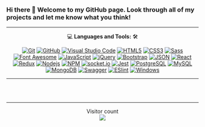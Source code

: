 ### Hi there 👋 Welcome to my GitHub page. Look through all of my projects and let me know what you think!

<!-- <h3 align="center" dir="auto"><a id="user-content-portfolio" class="anchor" aria-hidden="true" href="#portfolio" target="_blank"><svg class="octicon octicon-link" viewBox="0 0 16 16" version="1.1" width="16" height="16" aria-hidden="true"><path fill-rule="evenodd" d="M7.775 3.275a.75.75 0 001.06 1.06l1.25-1.25a2 2 0 112.83 2.83l-2.5 2.5a2 2 0 01-2.83 0 .75.75 0 00-1.06 1.06 3.5 3.5 0 004.95 0l2.5-2.5a3.5 3.5 0 00-4.95-4.95l-1.25 1.25zm-4.69 9.64a2 2 0 010-2.83l2.5-2.5a2 2 0 012.83 0 .75.75 0 001.06-1.06 3.5 3.5 0 00-4.95 0l-2.5 2.5a3.5 3.5 0 004.95 4.95l1.25-1.25a.75.75 0 00-1.06-1.06l-1.25 1.25a2 2 0 01-2.83 0z"></path></svg></a><strong><a href="https://kubakakauko.github.io/Portfolio/#home" rel="nofollow" target="_blank">Portfolio<g-emoji class="g-emoji" alias="globe_with_meridians" fallback-src="https://github.githubassets.com/images/icons/emoji/unicode/1f310.png">🌐</g-emoji></a></strong></h3>
 -->
<div align="center">
  <hr>
  <p dir="auto"><g-emoji class="g-emoji" alias="computer" fallback-src="https://github.githubassets.com/images/icons/emoji/unicode/1f4bb.png">💻</g-emoji> <strong>Languages and Tools:</strong> <g-emoji class="g-emoji" alias="hammer_and_wrench" fallback-src="https://github.githubassets.com/images/icons/emoji/unicode/1f6e0.png">🛠️</g-emoji><br></p>
  
  <p dir="auto"><a target="_blank" rel="noopener noreferrer nofollow" href="https://camo.githubusercontent.com/1653a6adb5c43f70651b03c543bf1bc9e5fdf4a90462405095881952aea12acf/68747470733a2f2f696d672e736869656c64732e696f2f62616467652f2d4769742d3030303030303f7374796c653d666c6174266c6f676f3d676974266c6f676f436f6c6f723d463035303332266c6162656c436f6c6f723d666666666666"><img src="https://camo.githubusercontent.com/1653a6adb5c43f70651b03c543bf1bc9e5fdf4a90462405095881952aea12acf/68747470733a2f2f696d672e736869656c64732e696f2f62616467652f2d4769742d3030303030303f7374796c653d666c6174266c6f676f3d676974266c6f676f436f6c6f723d463035303332266c6162656c436f6c6f723d666666666666" alt="Git" data-canonical-src="https://img.shields.io/badge/-Git-000000?style=flat&amp;logo=git&amp;logoColor=F05032&amp;labelColor=ffffff" style="max-width: 100%;"></a>
  <a target="_blank" rel="noopener noreferrer nofollow" href="https://camo.githubusercontent.com/8728a04f7d4a274561b63529af91b3c6241b9f02eaf879aa5795142adad3fdcc/68747470733a2f2f696d672e736869656c64732e696f2f62616467652f2d4769744875622d3030303030303f7374796c653d666c6174266c6f676f3d676974687562266c6f676f436f6c6f723d303030303030266c6162656c436f6c6f723d666666666666"><img src="https://camo.githubusercontent.com/8728a04f7d4a274561b63529af91b3c6241b9f02eaf879aa5795142adad3fdcc/68747470733a2f2f696d672e736869656c64732e696f2f62616467652f2d4769744875622d3030303030303f7374796c653d666c6174266c6f676f3d676974687562266c6f676f436f6c6f723d303030303030266c6162656c436f6c6f723d666666666666" alt="GitHub" data-canonical-src="https://img.shields.io/badge/-GitHub-000000?style=flat&amp;logo=github&amp;logoColor=000000&amp;labelColor=ffffff" style="max-width: 100%;"></a>
  <a target="_blank" rel="noopener noreferrer nofollow" href="https://camo.githubusercontent.com/075e998728c1c9759b9d5f3e0475092c0d41cd3f2d9ca24bebe69c98c3b47d31/68747470733a2f2f696d672e736869656c64732e696f2f62616467652f2d5653436f64652d3030303030303f7374796c653d666c6174266c6f676f3d76697375616c2d73747564696f2d636f6465266c6162656c436f6c6f723d303037414343"><img src="https://camo.githubusercontent.com/075e998728c1c9759b9d5f3e0475092c0d41cd3f2d9ca24bebe69c98c3b47d31/68747470733a2f2f696d672e736869656c64732e696f2f62616467652f2d5653436f64652d3030303030303f7374796c653d666c6174266c6f676f3d76697375616c2d73747564696f2d636f6465266c6162656c436f6c6f723d303037414343" alt="Visual Studio Code" data-canonical-src="https://img.shields.io/badge/-VSCode-000000?style=flat&amp;logo=visual-studio-code&amp;labelColor=007ACC" style="max-width: 100%;"></a>
  <a target="_blank" rel="noopener noreferrer nofollow" href="https://camo.githubusercontent.com/abedb1ff88fca4003da0fe4deb5dc44f75f688c06f1fb950694dc0a5eb182107/68747470733a2f2f696d672e736869656c64732e696f2f62616467652f2d48544d4c352d3030303030303f7374796c653d666c6174266c6f676f3d68746d6c35266c6f676f436f6c6f723d666666666666266c6162656c436f6c6f723d453334463236"><img src="https://camo.githubusercontent.com/abedb1ff88fca4003da0fe4deb5dc44f75f688c06f1fb950694dc0a5eb182107/68747470733a2f2f696d672e736869656c64732e696f2f62616467652f2d48544d4c352d3030303030303f7374796c653d666c6174266c6f676f3d68746d6c35266c6f676f436f6c6f723d666666666666266c6162656c436f6c6f723d453334463236" alt="HTML5" data-canonical-src="https://img.shields.io/badge/-HTML5-000000?style=flat&amp;logo=html5&amp;logoColor=ffffff&amp;labelColor=E34F26" style="max-width: 100%;"></a>
  <a target="_blank" rel="noopener noreferrer nofollow" href="https://camo.githubusercontent.com/cf8c6d8c66fafdffd2d1de7dc2322ea277c7fff2ba7a25e484542977bdc95e5e/68747470733a2f2f696d672e736869656c64732e696f2f62616467652f2d435353332d3030303030303f7374796c653d666c6174266c6f676f3d63737333266c6f676f436f6c6f723d666666666666266c6162656c436f6c6f723d313537324236"><img src="https://camo.githubusercontent.com/cf8c6d8c66fafdffd2d1de7dc2322ea277c7fff2ba7a25e484542977bdc95e5e/68747470733a2f2f696d672e736869656c64732e696f2f62616467652f2d435353332d3030303030303f7374796c653d666c6174266c6f676f3d63737333266c6f676f436f6c6f723d666666666666266c6162656c436f6c6f723d313537324236" alt="CSS3" data-canonical-src="https://img.shields.io/badge/-CSS3-000000?style=flat&amp;logo=css3&amp;logoColor=ffffff&amp;labelColor=1572B6" style="max-width: 100%;"></a>
  <a target="_blank" rel="noopener noreferrer nofollow" href="https://camo.githubusercontent.com/b408f36e6722bacaa03668d427418b0ee761be8169096a60025e2f61c9f710f0/68747470733a2f2f696d672e736869656c64732e696f2f62616467652f2d536173732d3030303030303f7374796c653d666c6174266c6f676f3d73617373266c6f676f436f6c6f723d666666666666266c6162656c436f6c6f723d253233434336363939"><img src="https://camo.githubusercontent.com/b408f36e6722bacaa03668d427418b0ee761be8169096a60025e2f61c9f710f0/68747470733a2f2f696d672e736869656c64732e696f2f62616467652f2d536173732d3030303030303f7374796c653d666c6174266c6f676f3d73617373266c6f676f436f6c6f723d666666666666266c6162656c436f6c6f723d253233434336363939" alt="Sass" data-canonical-src="https://img.shields.io/badge/-Sass-000000?style=flat&amp;logo=sass&amp;logoColor=ffffff&amp;labelColor=%23CC6699" style="max-width: 100%;"></a>
  <a target="_blank" rel="noopener noreferrer nofollow" href="https://camo.githubusercontent.com/4175e14510332bcd5b1d85c8f430b090108152a4f32afbb7440d7b60b32cc3ef/68747470733a2f2f696d672e736869656c64732e696f2f62616467652f2d666f6e74253230617765736f6d652d3030303030303f7374796c653d666c6174266c6f676f3d666f6e742d617765736f6d65266c6f676f436f6c6f723d333339414630266c6162656c436f6c6f723d666666666666"><img src="https://camo.githubusercontent.com/4175e14510332bcd5b1d85c8f430b090108152a4f32afbb7440d7b60b32cc3ef/68747470733a2f2f696d672e736869656c64732e696f2f62616467652f2d666f6e74253230617765736f6d652d3030303030303f7374796c653d666c6174266c6f676f3d666f6e742d617765736f6d65266c6f676f436f6c6f723d333339414630266c6162656c436f6c6f723d666666666666" alt="Font Awesome" data-canonical-src="https://img.shields.io/badge/-font%20awesome-000000?style=flat&amp;logo=font-awesome&amp;logoColor=339AF0&amp;labelColor=ffffff" style="max-width: 100%;"></a>
  <a target="_blank" rel="noopener noreferrer nofollow" href="https://camo.githubusercontent.com/ddbeaac0298ab7864fff9ed11ff78cc48623e4ff75b6ba770ceeb80fb2aa9685/68747470733a2f2f696d672e736869656c64732e696f2f62616467652f2d4a6176615363726970742d3030303030303f7374796c653d666c6174266c6f676f3d6a617661736372697074"><img src="https://camo.githubusercontent.com/ddbeaac0298ab7864fff9ed11ff78cc48623e4ff75b6ba770ceeb80fb2aa9685/68747470733a2f2f696d672e736869656c64732e696f2f62616467652f2d4a6176615363726970742d3030303030303f7374796c653d666c6174266c6f676f3d6a617661736372697074" alt="JavaScript" data-canonical-src="https://img.shields.io/badge/-JavaScript-000000?style=flat&amp;logo=javascript" style="max-width: 100%;"></a>
  <a target="_blank" rel="noopener noreferrer nofollow" href="https://camo.githubusercontent.com/524950a0241d8429cd4a727b9b990ebcb833eb60e71f9eb3265ad5b730d510c0/68747470733a2f2f696d672e736869656c64732e696f2f62616467652f2d6a51756572792d3030303030303f7374796c653d666c6174266c6f676f3d6a5175657279266c6f676f436f6c6f723d303736394144266c6162656c436f6c6f723d666666666666"><img src="https://camo.githubusercontent.com/524950a0241d8429cd4a727b9b990ebcb833eb60e71f9eb3265ad5b730d510c0/68747470733a2f2f696d672e736869656c64732e696f2f62616467652f2d6a51756572792d3030303030303f7374796c653d666c6174266c6f676f3d6a5175657279266c6f676f436f6c6f723d303736394144266c6162656c436f6c6f723d666666666666" alt="jQuery" data-canonical-src="https://img.shields.io/badge/-jQuery-000000?style=flat&amp;logo=jQuery&amp;logoColor=0769AD&amp;labelColor=ffffff" style="max-width: 100%;"></a>
  <a target="_blank" rel="noopener noreferrer nofollow" href="https://camo.githubusercontent.com/3ca859fbfb7c877decc686c49a95f557644c0a0e5055300ea344c03fcbf367ac/68747470733a2f2f696d672e736869656c64732e696f2f62616467652f2d426f6f7473747261702d3030303030303f7374796c653d666c6174266c6f676f3d626f6f747374726170266c6f676f436f6c6f723d666666666666266c6162656c436f6c6f723d353633443743"><img src="https://camo.githubusercontent.com/3ca859fbfb7c877decc686c49a95f557644c0a0e5055300ea344c03fcbf367ac/68747470733a2f2f696d672e736869656c64732e696f2f62616467652f2d426f6f7473747261702d3030303030303f7374796c653d666c6174266c6f676f3d626f6f747374726170266c6f676f436f6c6f723d666666666666266c6162656c436f6c6f723d353633443743" alt="Bootstrap" data-canonical-src="https://img.shields.io/badge/-Bootstrap-000000?style=flat&amp;logo=bootstrap&amp;logoColor=ffffff&amp;labelColor=563D7C" style="max-width: 100%;"></a>
  <a target="_blank" rel="noopener noreferrer nofollow" href="https://camo.githubusercontent.com/1b81fe709645a87f22552e3d3c000aaf0babc9bf6e69c4aad84cca06212ea736/68747470733a2f2f696d672e736869656c64732e696f2f62616467652f2d4a534f4e2d3030303030303f7374796c653d666c6174266c6f676f3d4a534f4e266c6f676f436f6c6f723d303030303030266c6162656c436f6c6f723d666666666666"><img src="https://camo.githubusercontent.com/1b81fe709645a87f22552e3d3c000aaf0babc9bf6e69c4aad84cca06212ea736/68747470733a2f2f696d672e736869656c64732e696f2f62616467652f2d4a534f4e2d3030303030303f7374796c653d666c6174266c6f676f3d4a534f4e266c6f676f436f6c6f723d303030303030266c6162656c436f6c6f723d666666666666" alt="JSON" data-canonical-src="https://img.shields.io/badge/-JSON-000000?style=flat&amp;logo=JSON&amp;logoColor=000000&amp;labelColor=ffffff" style="max-width: 100%;"></a>
  <a target="_blank" rel="noopener noreferrer nofollow" href="https://camo.githubusercontent.com/468cf30dc02e95236be519dddcfb2cf79ca827461c0e4c015c4feae7b459d59e/68747470733a2f2f696d672e736869656c64732e696f2f62616467652f2d52656163742d3030303030303f7374796c653d666c6174266c6f676f3d7265616374"><img src="https://camo.githubusercontent.com/468cf30dc02e95236be519dddcfb2cf79ca827461c0e4c015c4feae7b459d59e/68747470733a2f2f696d672e736869656c64732e696f2f62616467652f2d52656163742d3030303030303f7374796c653d666c6174266c6f676f3d7265616374" alt="React" data-canonical-src="https://img.shields.io/badge/-React-000000?style=flat&amp;logo=react" style="max-width: 100%;"></a>
  <a target="_blank" rel="noopener noreferrer nofollow" href="https://camo.githubusercontent.com/088e74e82e04ba409bd1b369013e3689b3119a8e9d5201f861f635752b6fb864/68747470733a2f2f696d672e736869656c64732e696f2f62616467652f2d52656475782d3030303030303f7374796c653d666c6174266c6f676f3d7265647578266c6f676f436f6c6f723d373634414243266c6162656c436f6c6f723d666666666666"><img src="https://camo.githubusercontent.com/088e74e82e04ba409bd1b369013e3689b3119a8e9d5201f861f635752b6fb864/68747470733a2f2f696d672e736869656c64732e696f2f62616467652f2d52656475782d3030303030303f7374796c653d666c6174266c6f676f3d7265647578266c6f676f436f6c6f723d373634414243266c6162656c436f6c6f723d666666666666" alt="Redux" data-canonical-src="https://img.shields.io/badge/-Redux-000000?style=flat&amp;logo=redux&amp;logoColor=764ABC&amp;labelColor=ffffff" style="max-width: 100%;"></a>
  <a target="_blank" rel="noopener noreferrer nofollow" href="https://camo.githubusercontent.com/c12c57fce17b030ac7cc0f25d04f278e4f3e53535134f28b61432be5a2964a01/68747470733a2f2f696d672e736869656c64732e696f2f62616467652f2d4e6f64656a732d3030303030303f7374796c653d666c6174266c6f676f3d4e6f64652e6a73"><img src="https://camo.githubusercontent.com/c12c57fce17b030ac7cc0f25d04f278e4f3e53535134f28b61432be5a2964a01/68747470733a2f2f696d672e736869656c64732e696f2f62616467652f2d4e6f64656a732d3030303030303f7374796c653d666c6174266c6f676f3d4e6f64652e6a73" alt="Nodejs" data-canonical-src="https://img.shields.io/badge/-Nodejs-000000?style=flat&amp;logo=Node.js" style="max-width: 100%;"></a>
  <a target="_blank" rel="noopener noreferrer nofollow" href="https://camo.githubusercontent.com/12bedbb704fab34f894637a13cae58f5774049fc1270627e2439f325d6aafbea/68747470733a2f2f696d672e736869656c64732e696f2f62616467652f2d6e706d2d3030303030303f7374796c653d666c6174266c6f676f3d6e706d266c6162656c436f6c6f723d666666666666"><img src="https://camo.githubusercontent.com/12bedbb704fab34f894637a13cae58f5774049fc1270627e2439f325d6aafbea/68747470733a2f2f696d672e736869656c64732e696f2f62616467652f2d6e706d2d3030303030303f7374796c653d666c6174266c6f676f3d6e706d266c6162656c436f6c6f723d666666666666" alt="NPM" data-canonical-src="https://img.shields.io/badge/-npm-000000?style=flat&amp;logo=npm&amp;labelColor=ffffff" style="max-width: 100%;"></a>
  <a target="_blank" rel="noopener noreferrer nofollow" href="https://camo.githubusercontent.com/fc6244db5d98a8d02d42256c4db7f0dd487ee6e7f2c2da4ca71ba581b56857ea/68747470733a2f2f696d672e736869656c64732e696f2f62616467652f2d536f636b65742e496f2d3030303030303f7374796c653d666c6174266c6f676f3d736f636b65742e696f266c6f676f436f6c6f723d303030303030266c6162656c436f6c6f723d666666666666"><img src="https://camo.githubusercontent.com/fc6244db5d98a8d02d42256c4db7f0dd487ee6e7f2c2da4ca71ba581b56857ea/68747470733a2f2f696d672e736869656c64732e696f2f62616467652f2d536f636b65742e496f2d3030303030303f7374796c653d666c6174266c6f676f3d736f636b65742e696f266c6f676f436f6c6f723d303030303030266c6162656c436f6c6f723d666666666666" alt="socket.io" data-canonical-src="https://img.shields.io/badge/-Socket.Io-000000?style=flat&amp;logo=socket.io&amp;logoColor=000000&amp;labelColor=ffffff" style="max-width: 100%;"></a>
  <a target="_blank" rel="noopener noreferrer nofollow" href="https://camo.githubusercontent.com/4889c6779bb168128c012643a98eb9fea140c446bf867f1288ff0da28af1cd98/68747470733a2f2f696d672e736869656c64732e696f2f62616467652f2d4a6573742d3030303030303f7374796c653d666c6174266c6f676f3d4a657374266c6f676f436f6c6f723d433231333235266c6162656c436f6c6f723d666666666666"><img src="https://camo.githubusercontent.com/4889c6779bb168128c012643a98eb9fea140c446bf867f1288ff0da28af1cd98/68747470733a2f2f696d672e736869656c64732e696f2f62616467652f2d4a6573742d3030303030303f7374796c653d666c6174266c6f676f3d4a657374266c6f676f436f6c6f723d433231333235266c6162656c436f6c6f723d666666666666" alt="Jest" data-canonical-src="https://img.shields.io/badge/-Jest-000000?style=flat&amp;logo=Jest&amp;logoColor=C21325&amp;labelColor=ffffff" style="max-width: 100%;"></a>
  <a target="_blank" rel="noopener noreferrer nofollow" href="https://camo.githubusercontent.com/d4259a7e028278eab03107887b80dca89417ed30019a23a659892f5bcc5c4362/68747470733a2f2f696d672e736869656c64732e696f2f62616467652f2d506f737467726553514c2d3030303030303f7374796c653d666c6174266c6f676f3d706f737467726573716c266c6f676f436f6c6f723d666666666666266c6162656c436f6c6f723d333336373931"><img src="https://camo.githubusercontent.com/d4259a7e028278eab03107887b80dca89417ed30019a23a659892f5bcc5c4362/68747470733a2f2f696d672e736869656c64732e696f2f62616467652f2d506f737467726553514c2d3030303030303f7374796c653d666c6174266c6f676f3d706f737467726573716c266c6f676f436f6c6f723d666666666666266c6162656c436f6c6f723d333336373931" alt="PostgreSQL" data-canonical-src="https://img.shields.io/badge/-PostgreSQL-000000?style=flat&amp;logo=postgresql&amp;logoColor=ffffff&amp;labelColor=336791" style="max-width: 100%;"></a>
  <a target="_blank" rel="noopener noreferrer nofollow" href="https://camo.githubusercontent.com/47f9afbe97de9dd321d0ee3327179957305339dd43fb24c88cdb603baa3d8e10/68747470733a2f2f696d672e736869656c64732e696f2f62616467652f2d4d7953514c2d3030303030303f7374796c653d666c6174266c6f676f3d6d7973716c266c6162656c436f6c6f723d666666666666"><img src="https://camo.githubusercontent.com/47f9afbe97de9dd321d0ee3327179957305339dd43fb24c88cdb603baa3d8e10/68747470733a2f2f696d672e736869656c64732e696f2f62616467652f2d4d7953514c2d3030303030303f7374796c653d666c6174266c6f676f3d6d7973716c266c6162656c436f6c6f723d666666666666" alt="MySQL" data-canonical-src="https://img.shields.io/badge/-MySQL-000000?style=flat&amp;logo=mysql&amp;labelColor=ffffff" style="max-width: 100%;"></a>
  <a target="_blank" rel="noopener noreferrer nofollow" href="https://camo.githubusercontent.com/e0d8dede7d6493069f956bb95a3c150d4b650f7cd265009800f132c4c760d45b/68747470733a2f2f696d672e736869656c64732e696f2f62616467652f2d4d6f6e676f44422d3030303030303f7374796c653d666c6174266c6f676f3d6d6f6e676f6462266c6162656c436f6c6f723d666666666666"><img src="https://camo.githubusercontent.com/e0d8dede7d6493069f956bb95a3c150d4b650f7cd265009800f132c4c760d45b/68747470733a2f2f696d672e736869656c64732e696f2f62616467652f2d4d6f6e676f44422d3030303030303f7374796c653d666c6174266c6f676f3d6d6f6e676f6462266c6162656c436f6c6f723d666666666666" alt="MongoDB" data-canonical-src="https://img.shields.io/badge/-MongoDB-000000?style=flat&amp;logo=mongodb&amp;labelColor=ffffff" style="max-width: 100%;"></a>
  <a target="_blank" rel="noopener noreferrer nofollow" href="https://camo.githubusercontent.com/175450633e029af13bae1ff67e553d612ae3a628acfbc6e21627fbee8fa43eee/68747470733a2f2f696d672e736869656c64732e696f2f62616467652f2d537761676765722d3030303030303f7374796c653d666c6174266c6f676f3d73776167676572"><img src="https://camo.githubusercontent.com/175450633e029af13bae1ff67e553d612ae3a628acfbc6e21627fbee8fa43eee/68747470733a2f2f696d672e736869656c64732e696f2f62616467652f2d537761676765722d3030303030303f7374796c653d666c6174266c6f676f3d73776167676572" alt="Swagger" data-canonical-src="https://img.shields.io/badge/-Swagger-000000?style=flat&amp;logo=swagger" style="max-width: 100%;"></a>
  <a target="_blank" rel="noopener noreferrer nofollow" href="https://camo.githubusercontent.com/426296bc11e34137551e7662406f75237dd9ec49ddf5eca90ebcb1b3c4f3ef27/68747470733a2f2f696d672e736869656c64732e696f2f62616467652f2d45536c696e742d3030303030303f7374796c653d666c6174266c6f676f3d45536c696e74266c6162656c436f6c6f723d344233324333"><img src="https://camo.githubusercontent.com/426296bc11e34137551e7662406f75237dd9ec49ddf5eca90ebcb1b3c4f3ef27/68747470733a2f2f696d672e736869656c64732e696f2f62616467652f2d45536c696e742d3030303030303f7374796c653d666c6174266c6f676f3d45536c696e74266c6162656c436f6c6f723d344233324333" alt="ESlint" data-canonical-src="https://img.shields.io/badge/-ESlint-000000?style=flat&amp;logo=ESlint&amp;labelColor=4B32C3" style="max-width: 100%;"></a>
  <a target="_blank" rel="noopener noreferrer nofollow" href="https://camo.githubusercontent.com/737203033bd9e4a9826ae625fa970fd56277e55f2bd539d232ed3253e05d74e9/68747470733a2f2f696d672e736869656c64732e696f2f62616467652f2d57696e646f77732d3030303030303f7374796c653d666c6174266c6f676f3d77696e646f7773266c6f676f436f6c6f723d666666666666266c6162656c436f6c6f723d303037384436"><img src="https://camo.githubusercontent.com/737203033bd9e4a9826ae625fa970fd56277e55f2bd539d232ed3253e05d74e9/68747470733a2f2f696d672e736869656c64732e696f2f62616467652f2d57696e646f77732d3030303030303f7374796c653d666c6174266c6f676f3d77696e646f7773266c6f676f436f6c6f723d666666666666266c6162656c436f6c6f723d303037384436" alt="Windows" data-canonical-src="https://img.shields.io/badge/-Windows-000000?style=flat&amp;logo=windows&amp;logoColor=ffffff&amp;labelColor=0078D6" style="max-width: 100%;"></a></p>
  <hr>
 </div>

<center align="center">
<br>
<br>
<hr>

<p align="center"> 
  Visitor count<br>
  <img src="https://profile-counter.glitch.me/kubakakauko/count.svg" />
</p>

</center>





<!--
**kubakakauko/kubakakauko** is a ✨ _special_ ✨ repository because its `README.md` (this file) appears on your GitHub profile.

Here are some ideas to get you started:

- 🔭 I’m currently working on ...
- 🌱 I’m currently learning ...
- 👯 I’m looking to collaborate on ...
- 🤔 I’m looking for help with ...
- 💬 Ask me about ...
- 📫 How to reach me: ...
- 😄 Pronouns: ...
- ⚡ Fun fact: ...
-->
